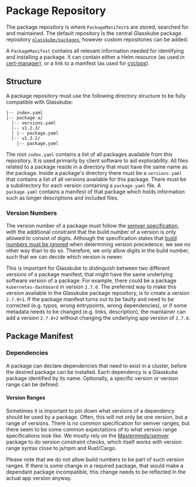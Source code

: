 # Package Repository

The package repository is where `PackageManifest`s are stored, searched for and maintained.
The default repository is the central Glasskube package repository [`glasskube/packages`](https://github.com/glasskube/packages), however custom repositories can be added.

A `PackageManifest` contains all relevant information needed for identifying and installing a package.
It can contain either a Helm resource (as used in [cert-manager](https://github.com/glasskube/packages/blob/main/packages/cert-manager/v1.16.2%2B1/package.yaml)), or a link to a manifest (as used for [cyclops](https://github.com/glasskube/packages/blob/main/packages/cyclops/v0.9.1%2B1/package.yaml)).

## Structure

A package repository must use the following directory structure to be fully compatible with Glasskube:

```
|-- index.yaml
|-- package-a/
  |-- versions.yaml
  |-- v1.2.3/
  | |-- package.yaml
  |-- v1.3.2/
    |-- package.yaml
```

The root `index.yaml` contains a list of all packages available from this repository. It is used primarily by client software to aid explorability.
All files related to a package reside in a directory that must have the same name as the package.
Inside a package's directory there must be a `versions.yaml` that contains a list of all versions available for this package.
There must be a subdirectory for each version containing a `package.yaml` file.
A `package.yaml` contains a manifest of that package which holds information such as longer descriptions and included files.

### Version Numbers

The version number of a package must follow the [semver specification](https://semver.org), with the additional constraint that the build number of a version is only allowed to consist of digits.
Although the specification states that [build numbers must be ignored](https://semver.org/#spec-item-10) when determining version precedence,
we see no other way than to do so. Therefore, we only allow digits in the build number, such that we can decide which version is newer.

This is important for Glasskube to distinguish between two different versions of a package manifest, that might have the same underlying software version of a package.
For example, there could be a package `kubernetes-dashboard` in version `2.7.0`.
The preferred way to make this version available in the Glasskube package repository, is to create a version `2.7.0+1`.
If the package manifest turns out to be faulty and need to be corrected (e.g. typos, wrong entrypoints, wrong dependencies), or if some metadata needs to be changed (e.g. links, description),
the maintainer can add a version `2.7.0+2` without changing the underlying app version of `2.7.0`.

## Package Manifest

### Dependencies

A package can declare dependencies that need to exist in a cluster, before the desired package can be installed.
Each dependency is a Glasskube package identified by its name. Optionally, a specific version or version range can be defined.

#### Version Ranges

Sometimes it is important to pin down what versions of a dependency should be used by a package.
Often, this will not only be one version, but a range of versions. There is no common specification for semver ranges,
but there seem to be some common expectations of to what version range specifications look like.
We mostly rely on the [Masterminds/semver](https://github.com/Masterminds/semver) package to do version constraint checks, which itself works with version range syntax close to js/npm and Rust/Cargo.

Please note that we do not allow build numbers to be part of such version ranges.
If there is some change in a required package, that would make a dependant package incompatible, this change needs to be reflected in the actual app version anyway.
